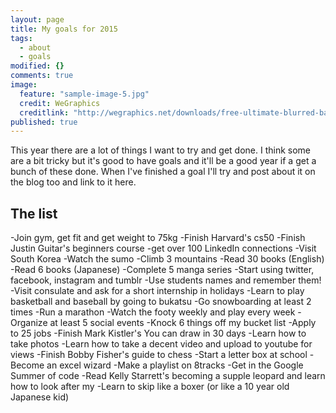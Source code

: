 ```yaml
---
layout: page
title: My goals for 2015
tags: 
  - about
  - goals
modified: {}
comments: true
image: 
  feature: "sample-image-5.jpg"
  credit: WeGraphics
  creditlink: "http://wegraphics.net/downloads/free-ultimate-blurred-background-pack/"
published: true
---
```


This year there are a lot of things I want to try and get done. I think some are a bit tricky but it's good to have goals and it'll be a good year if a get a bunch of these done. When I've finished a goal I'll try and post about it on the blog too and link to it here.

## The list

-Join gym, get fit and get weight to 75kg
-Finish Harvard's cs50
-Finish Justin Guitar's beginners course
-get over 100 LinkedIn connections
-Visit South Korea
-Watch the sumo
-Climb 3 mountains
-Read 30 books (English)
-Read 6 books (Japanese)
-Complete 5 manga series
-Start using twitter, facebook, instagram and tumblr
-Use students names and remember them!
-Visit consulate and ask for a short internship in holidays
-Learn to play basketball and baseball by going to bukatsu
-Go snowboarding at least 2 times
-Run a marathon
-Watch the footy weekly and play every week
-Organize at least 5 social events
-Knock 6 things off my bucket list
-Apply to 25 jobs
-Finish Mark Kistler's You can draw in 30 days
-Learn how to take photos
-Learn how to take a decent video and upload to youtube for views
-Finish Bobby Fisher's guide to chess
-Start a letter box at school
-Become an excel wizard
-Make a playlist on 8tracks
-Get in the Google Summer of code
-Read Kelly Starrett's becoming a supple leopard and learn how to look after my 
-Learn to skip like a boxer (or like a 10 year old Japanese kid)

